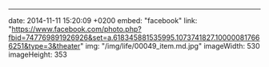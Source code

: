 ---
date: 2014-11-11 15:20:09 +0200
embed: "facebook"
link: "https://www.facebook.com/photo.php?fbid=747769891926926&set=a.618345881535995.1073741827.100000817666251&type=3&theater"
img: "/img/life/00049_item.md.jpg"
imageWidth: 530
imageHeight: 353
